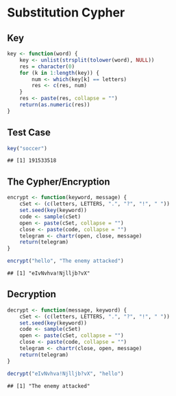 Substitution Cypher
========================================================

## Key

```r
key <- function(word) {
    key <- unlist(strsplit(tolower(word), NULL))
    res = character(0)
    for (k in 1:length(key)) {
        num <- which(key[k] == letters)
        res <- c(res, num)
    }
    res <- paste(res, collapse = "")
    return(as.numeric(res))
}
```


## Test Case

```r
key("soccer")
```

```
## [1] 191533518
```


## The Cypher/Encryption

```r
encrypt <- function(keyword, message) {
    cSet <- (c(letters, LETTERS, ".", "?", "!", " "))
    set.seed(key(keyword))
    code <- sample(cSet)
    open <- paste(cSet, collapse = "")
    close <- paste(code, collapse = "")
    telegram <- chartr(open, close, message)
    return(telegram)
}
```



```r
encrypt("hello", "The enemy attacked")
```

```
## [1] "eIvNvhva!Njlljb?vX"
```


## Decryption 

```r
decrypt <- function(message, keyword) {
    cSet <- (c(letters, LETTERS, ".", "?", "!", " "))
    set.seed(key(keyword))
    code <- sample(cSet)
    open <- paste(cSet, collapse = "")
    close <- paste(code, collapse = "")
    telegram <- chartr(close, open, message)
    return(telegram)
}
```



```r
decrypt("eIvNvhva!Njlljb?vX", "hello")
```

```
## [1] "The enemy attacked"
```


